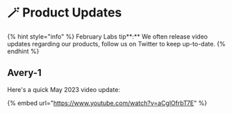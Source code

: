 # 🪄 Product Updates

{% hint style="info" %}
February Labs tip**:** We often release video updates regarding our products, follow us on Twitter to keep up-to-date.
{% endhint %}

## Avery-1

Here's a quick May 2023 video update:

{% embed url="https://www.youtube.com/watch?v=aCglOfrbT7E" %}
